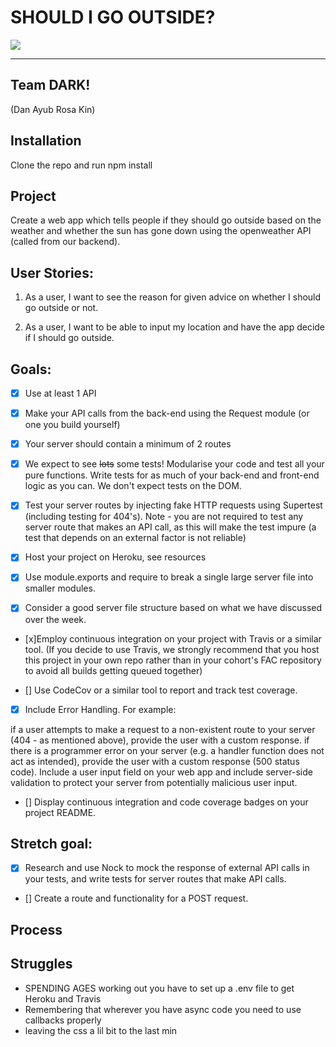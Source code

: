 # SHOULD I GO OUTSIDE?

![](https://api.travis-ci.org/fac18/week-5-DARK-server-Api.svg?branch=master)

---

## Team DARK! 
(Dan Ayub Rosa Kin)


## Installation 

Clone the repo and run npm install

## Project

Create a web app  which tells people if they should go outside based on the weather and whether the sun has gone down using the openweather API (called from our backend).

## User Stories:

1. As a user, I want to see the reason for given advice on whether I should go outside or not. 

2. As a user, I want to be able to input my location and have the app decide if I should go outside.

## Goals:

- [x] Use at least 1 API

- [x] Make your API calls from the back-end using the Request module (or one you build yourself)

- [x] Your server should contain a minimum of 2 routes

- [x] We expect to see ~~lots~~ some tests! Modularise your code and test all your pure functions. Write tests for as much of your back-end and front-end logic as you can. We don't expect tests on the DOM.

- [x] Test your server routes by injecting fake HTTP requests using Supertest (including testing for 404's). Note - you are not required to test any server route that makes an API call, as this will make the test impure (a test that depends on an external factor is not reliable)

- [x] Host your project on Heroku, see resources

- [x] Use module.exports and require to break a single large server file into smaller modules.

- [x] Consider a good server file structure based on what we have discussed over the week.

- [x]Employ continuous integration on your project with Travis or a similar tool. (If you decide to use Travis, we strongly recommend that you host this project in your own repo rather than in your cohort's FAC repository to avoid all builds getting queued together)

- [] Use CodeCov or a similar tool to report and track test coverage.

- [x] Include Error Handling. For example:

if a user attempts to make a request to a non-existent route to your server (404 - as mentioned above), provide the user with a custom response.
if there is a programmer error on your server (e.g. a handler function does not act as intended), provide the user with a custom response (500 status code).
Include a user input field on your web app and include server-side validation to protect your server from potentially malicious user input.

- [] Display continuous integration and code coverage badges on your project README.

## Stretch goal:
- [x] Research and use Nock to mock the response of external API calls in your tests, and write tests for server routes that make API calls.

- [] Create a route and functionality for a POST request.


## Process

## Struggles

- SPENDING AGES working out you have to set up a .env file to get Heroku and Travis
- Remembering that wherever you have async code you need to use callbacks properly
- leaving the css a lil bit to the last min
